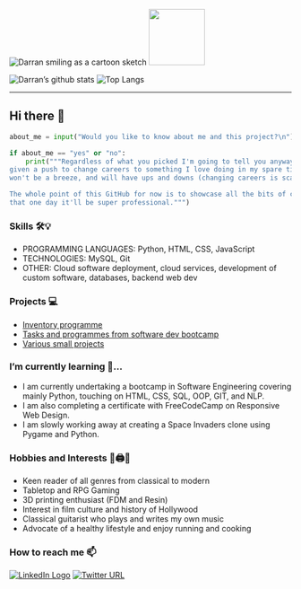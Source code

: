 
![Darran smiling as a cartoon sketch](https://user-images.githubusercontent.com/116950436/206737077-f7b6b719-663c-4db9-bce7-23311402d178.png)
<a href="https://www.buymeacoffee.com/darrans3608">
    <img src="https://user-images.githubusercontent.com/116950436/206752823-00bcd845-52ea-4329-9ef0-1c191ed0bf11.gif" width="100" height="100"/>
</a>

![Darran’s github stats](https://github-readme-stats.vercel.app/api?username=DarranS360)
![Top Langs](https://github-readme-stats.vercel.app/api/top-langs/?username=DarranS360&layout=compact)

---

## Hi there 👋
```python
about_me = input("Would you like to know about me and this project?\n").lower()

if about_me == "yes" or "no": 
    print("""Regardless of what you picked I'm going to tell you anyway! Hi, my name is Darran. I have been recently 
given a push to change careers to something I love doing in my spare time...coding and programming! I know the journey 
won't be a breeze, and will have ups and downs (changing careers is scary), but I know I will thoroughly enjoy it!

The whole point of this GitHub for now is to showcase all the bits of code and programmes I have written in the hopes 
that one day it'll be super professional.""")
```

### Skills :hammer_and_wrench::bulb:

- PROGRAMMING LANGUAGES: Python, HTML, CSS, JavaScript		
- TECHNOLOGIES: MySQL, Git
- OTHER: Cloud software deployment, cloud services, development of custom software, databases, backend web dev

### Projects :computer: 

- [Inventory programme](https://github.com/DarranS360/finalCapstone.git)
- [Tasks and programmes from software dev bootcamp](https://github.com/DarranS360/Bootcamp.git)
- [Various small projects](https://github.com/DarranS360/dabbling-.git)

### I’m currently learning 🌱...

- I am currently undertaking a bootcamp in Software Engineering covering mainly Python, touching on HTML, CSS, SQL, OOP, GIT, and NLP.
- I am also completing a certificate with FreeCodeCamp on Responsive Web Design.
- I am slowly working away at creating a Space Invaders clone using Pygame and Python.

### Hobbies and Interests :open_book::printer::dragon:

- Keen reader of all genres from classical to modern
- Tabletop and RPG Gaming
- 3D printing enthusiast (FDM and Resin)
- Interest in film culture and history of Hollywood
- Classical guitarist who plays and writes my own music
- Advocate of a healthy lifestyle and enjoy running and cooking

### How to reach me 📫
[![LinkedIn Logo](https://img.shields.io/badge/LinkedIn-0077B5?style=for-the-badge&logo=linkedin&logoColor=white)](https://www.linkedin.com/in/darran-smith-559239a4/)
[![Twitter URL](https://img.shields.io/twitter/url/https/twitter.com/Darrans360.svg?style=social&label=Follow%20%40DarranS360)](https://twitter.com/DarranS360)
